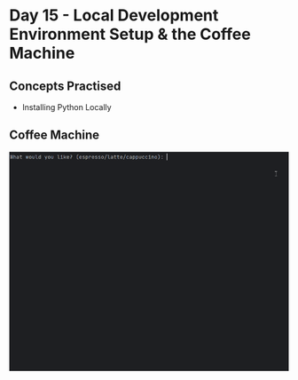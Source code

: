 # Day 15 - Local Development Environment Setup & the Coffee Machine
## Concepts Practised
- Installing Python Locally
## Coffee Machine
![day15](coffee_machine.gif)
